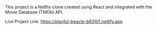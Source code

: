 This project is a Netflix clone created using React and integrated with the Movie Database (TMDb) API.

Live Project Link: https://playful-treacle-b83101.netlify.app
